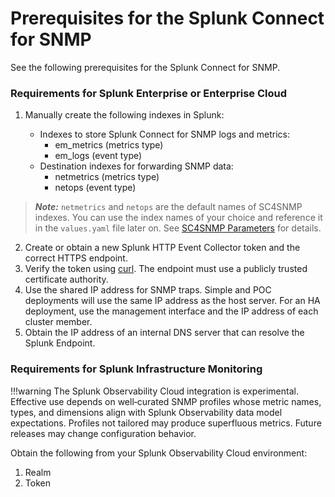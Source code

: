 # Prerequisites for the Splunk Connect for SNMP

See the following prerequisites for the Splunk Connect for SNMP.

### Requirements for Splunk Enterprise or Enterprise Cloud

1. Manually create the following indexes in Splunk:
   
   * Indexes to store Splunk Connect for SNMP logs and metrics: 
       * em_metrics (metrics type)
       * em_logs (event type)
   * Destination indexes for forwarding SNMP data: 
       * netmetrics (metrics type)
       * netops (event type)
   
> **_Note:_** `netmetrics` and `netops` are the default names of SC4SNMP indexes. You can use the index names of your choice and
> reference it in the `values.yaml` file later on. See [SC4SNMP Parameters](sc4snmp-installation.md#configure-splunk-enterprise-or-splunk-cloud-connection) for details.

2. Create or obtain a new Splunk HTTP Event Collector token and the correct HTTPS endpoint.
3. Verify the token using [curl](https://docs.splunk.com/Documentation/Splunk/8.1.3/Data/FormateventsforHTTPEventCollector). The endpoint must use a publicly trusted certificate authority.
4. Use the shared IP address for SNMP traps. Simple and POC deployments will use the same IP address as the host server. For an HA deployment, use the management interface and the IP address of each cluster member. 
5. Obtain the IP address of an internal DNS server that can resolve the Splunk Endpoint.

### Requirements for Splunk Infrastructure Monitoring

!!!warning 
    The Splunk Observability Cloud integration is experimental. Effective use depends on well‑curated SNMP profiles whose metric names, types, and dimensions align with Splunk Observability data model expectations. Profiles not tailored may produce superfluous metrics. Future releases may change configuration behavior.

Obtain the following from your Splunk Observability Cloud environment:

1. Realm
2. Token
